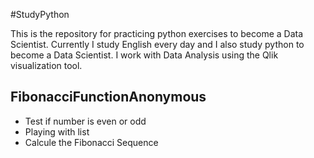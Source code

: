 #StudyPython

This is the repository for practicing python exercises to become a Data Scientist.
Currently I study English every day and I also study python to become a Data Scientist.
I work with Data Analysis using the Qlik visualization tool.

## FibonacciFunctionAnonymous
 - Test if number is even or odd
 - Playing with list
 - Calcule the Fibonacci Sequence
